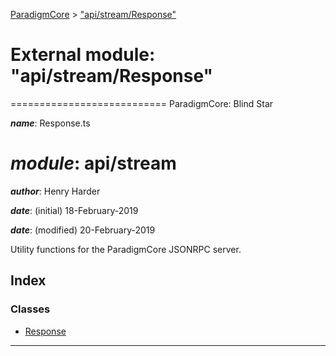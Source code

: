 [ParadigmCore](../README.md) > ["api/stream/Response"](../modules/_api_stream_response_.md)

# External module: "api/stream/Response"

\=========================== ParadigmCore: Blind Star

*__name__*: Response.ts

*__module__*: api/stream
==========

*__author__*: Henry Harder

*__date__*: (initial) 18-February-2019

*__date__*: (modified) 20-February-2019

Utility functions for the ParadigmCore JSONRPC server.

## Index

### Classes

* [Response](../classes/_api_stream_response_.response.md)

---

